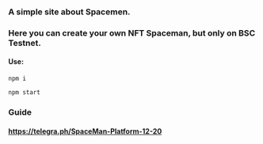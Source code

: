 ### A simple site about Spacemen.
### Here you can create your own NFT Spaceman, but only on BSC Testnet.

#### Use:

  ```
  npm i
  ```
  ```
  npm start
  ```
### Guide
#### https://telegra.ph/SpaceMan-Platform-12-20
